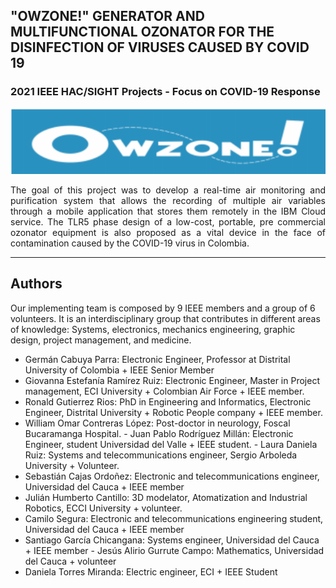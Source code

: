 ## "OWZONE!" GENERATOR AND MULTIFUNCTIONAL  OZONATOR FOR THE DISINFECTION OF VIRUSES  CAUSED BY COVID 19 

### 2021 IEEE HAC/SIGHT Projects - Focus on COVID-19 Response   

<img src="data/logo.PNG" width="550"></a>

<div align="justify">
 <p>
 The goal of this project was to develop a real-time air monitoring and purification system that allows the recording  of multiple air variables through a mobile application that stores them remotely in  the IBM Cloud service. The TLR5 phase design of a low-cost, portable, pre commercial ozonator equipment is also proposed as a vital device in the face of  contamination caused by the COVID-19 virus in Colombia.
 </p>
</div> 
 
<hr/>

## Authors

Our implementing team is composed by 9 IEEE members and a group of 6 volunteers. It is an  interdisciplinary group that contributes in different areas of knowledge: Systems, electronics, mechanics  engineering, graphic design, project management, and medicine. 

* Germán Cabuya Parra: Electronic Engineer, Professor at Distrital University of Colombia + IEEE Senior  Member 
* Giovanna Estefanía Ramírez Ruiz: Electronic Engineer, Master in Project management, ECI University +  Colombian Air Force + IEEE member. 
* Ronald Gutierrez Rios: PhD in Engineering and Informatics, Electronic Engineer, Distrital University +  Robotic People company + IEEE member. 
* William Omar Contreras López: Post-doctor in neurology, Foscal Bucaramanga Hospital. - Juan Pablo Rodríguez Millán: Electronic Engineer, student Universidad del Valle + IEEE student. - Laura Daniela Ruiz: Systems and telecommunications engineer, Sergio Arboleda University + Volunteer. 
* Sebastián Cajas Ordoñez: Electronic and telecommunications engineer, Universidad del Cauca + IEEE  member 
* Julián Humberto Cantillo: 3D modelator, Atomatization and Industrial Robotics, ECCI University +  volunteer. 
* Camilo Segura: Electronic and telecommunications engineering student, Universidad del Cauca + IEEE  member 
* Santiago García Chicangana: Systems engineer, Universidad del Cauca + IEEE member - Jesús Alirio Gurrute Campo: Mathematics, Universidad del Cauca + volunteer 
* Daniela Torres Miranda: Electric engineer, ECI + IEEE Student 
